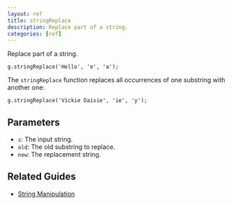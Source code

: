 ```yaml
---
layout: ref
title: stringReplace
description: Replace part of a string.
categories: [ref]
---
```

Replace part of a string.

    g.stringReplace('Hello', 'e', 'a');

The `stringReplace` function replaces all occurrences of one substring with another one:

    g.stringReplace('Vickie Daisie', 'ie', 'y');

## Parameters
- `s`: The input string.
- `old`: The old substring to replace.
- `new`: The replacement string.

## Related Guides
- [String Manipulation](/guide/string.html)
